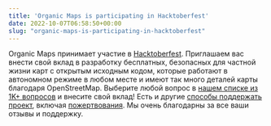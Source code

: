 ```yaml
---
title: 'Organic Maps is participating in Hacktoberfest'
date: 2022-10-07T06:58:50+00:00
slug: "organic-maps-is-participating-in-hacktoberfest"
---
```


Organic Maps принимает участие в [Hacktoberfest](https://hacktoberfest.com/). Приглашаем вас внести свой вклад в разработку бесплатных, безопасных для частной жизни карт с открытым исходным кодом, которые работают в автономном режиме в любом месте и имеют так много деталей карты благодаря OpenStreetMap. Выберите любой вопрос в [нашем списке из 1K+ вопросов](https://github.com/organicmaps/organicmaps/issues) и внесите свой вклад! Есть и другие [способы поддержать проект](https://organicmaps.app/support-us/), включая [пожертвования](https://organicmaps.app/donate/). Мы очень благодарны за все ваши отзывы и поддержку.
